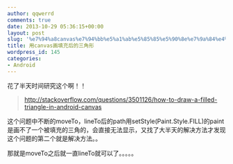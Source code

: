 ```yaml
---
author: qqwerrd
comments: true
date: 2013-10-29 05:36:15+00:00
layout: post
slug: '%e7%94%a8canvas%e7%94%bb%e5%a1%ab%e5%85%85%e5%90%8e%e7%9a%84%e4%b8%89%e8%a7%92%e5%bd%a2'
title: 用canvas画填充后的三角形
wordpress_id: 145
categories:
- Android
---
```


花了半天时间研究这个啊！！


> http://stackoverflow.com/questions/3501126/how-to-draw-a-filled-triangle-in-android-canvas


这个问题中不断的moveTo，lineTo后的path用setStyle(Paint.Style.FILL)的paint是画不了一个被填充的三角的，会直接无法显示，又找了大半天的解决方法才发现这个问题的第二个就是解决方法。。

那就是moveTo之后就一直lineTo就可以了。。。。。
